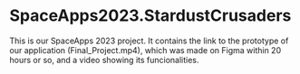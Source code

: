 # SpaceApps2023.StardustCrusaders
This is our SpaceApps 2023 project. It contains the link to the prototype of our application
(Final_Project.mp4), which was made on Figma within 20 hours or so, and a video showing its funcionalities.
